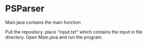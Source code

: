 # PSParser
Main.java contains the main function

Pull the repository.
place "input.txt" which contains the input in file directory.
Open Main.java and run the program.
